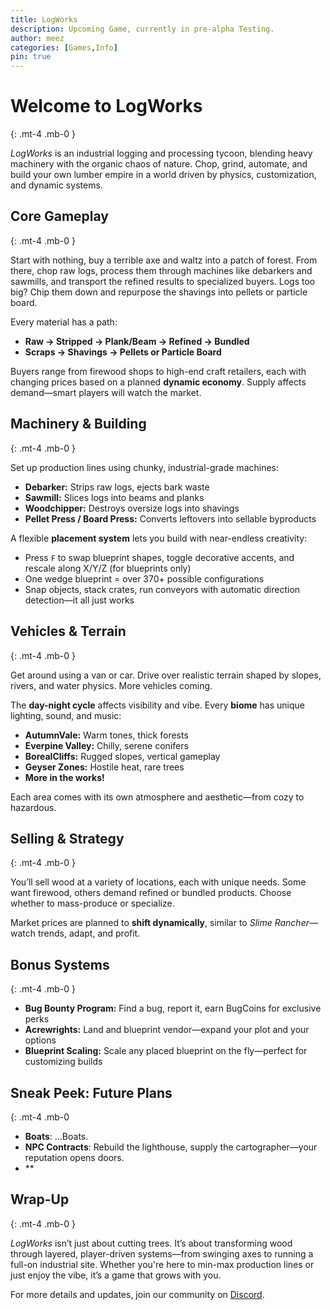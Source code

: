 ```yaml
---
title: LogWorks
description: Upcoming Game, currently in pre-alpha Testing.
author: meez
categories: [Games,Info]
pin: true
---
```


# Welcome to LogWorks  
{: .mt-4 .mb-0 }

_LogWorks_ is an industrial logging and processing tycoon, blending heavy machinery with the organic chaos of nature. Chop, grind, automate, and build your own lumber empire in a world driven by physics, customization, and dynamic systems.

## Core Gameplay  
{: .mt-4 .mb-0 }

Start with nothing, buy a terrible axe and waltz into a patch of forest. From there, chop raw logs, process them through machines like debarkers and sawmills, and transport the refined results to specialized buyers. Logs too big? Chip them down and repurpose the shavings into pellets or particle board.

Every material has a path:
- **Raw → Stripped → Plank/Beam → Refined → Bundled**
- **Scraps → Shavings → Pellets or Particle Board**

Buyers range from firewood shops to high-end craft retailers, each with changing prices based on a planned **dynamic economy**. Supply affects demand—smart players will watch the market.

## Machinery & Building  
{: .mt-4 .mb-0 }

Set up production lines using chunky, industrial-grade machines:
- **Debarker:** Strips raw logs, ejects bark waste
- **Sawmill:** Slices logs into beams and planks
- **Woodchipper:** Destroys oversize logs into shavings
- **Pellet Press / Board Press:** Converts leftovers into sellable byproducts

A flexible **placement system** lets you build with near-endless creativity:
- Press `F` to swap blueprint shapes, toggle decorative accents, and rescale along X/Y/Z (for blueprints only)
- One wedge blueprint = over 370+ possible configurations
- Snap objects, stack crates, run conveyors with automatic direction detection—it all just works

## Vehicles & Terrain  
{: .mt-4 .mb-0 }

Get around using a van or car. Drive over realistic terrain shaped by slopes, rivers, and water physics. More vehicles coming.

The **day-night cycle** affects visibility and vibe. Every **biome** has unique lighting, sound, and music:
- **AutumnVale:** Warm tones, thick forests
- **Everpine Valley:** Chilly, serene conifers
- **BorealCliffs:** Rugged slopes, vertical gameplay
- **Geyser Zones:** Hostile heat, rare trees
- **More in the works!**

Each area comes with its own atmosphere and aesthetic—from cozy to hazardous.

## Selling & Strategy  
{: .mt-4 .mb-0 }

You’ll sell wood at a variety of locations, each with unique needs. Some want firewood, others demand refined or bundled products. Choose whether to mass-produce or specialize.  

Market prices are planned to **shift dynamically**, similar to _Slime Rancher_—watch trends, adapt, and profit.

## Bonus Systems  
{: .mt-4 .mb-0 }

- **Bug Bounty Program:** Find a bug, report it, earn BugCoins for exclusive perks
- **Acrewrights:** Land and blueprint vendor—expand your plot and your options
- **Blueprint Scaling:** Scale any placed blueprint on the fly—perfect for customizing builds

## **Sneak Peek: Future Plans**  
{: .mt-4 .mb-0  
- **Boats**: ...Boats.  
- **NPC Contracts**: Rebuild the lighthouse, supply the cartographer—your reputation opens doors.  
- **

## Wrap-Up  
{: .mt-4 .mb-0 }

_LogWorks_ isn’t just about cutting trees. It’s about transforming wood through layered, player-driven systems—from swinging axes to running a full-on industrial site. Whether you're here to min-max production lines or just enjoy the vibe, it’s a game that grows with you.


For more details and updates, join our community on [Discord](https://discord.gg/uEbTSzZnwy).
